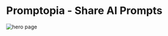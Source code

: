 # Promptopia - Share AI Prompts

![hero page](https://github.com/anav5704/promptopia-next-13/blob/main/docs/hero.png)
